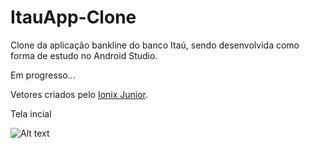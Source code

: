 # ItauApp-Clone

Clone da aplicação bankline do banco Itaú, sendo desenvolvida como forma de estudo no Android Studio.

Em progresso...

Vetores criados pelo [Ionix Junior](https://github.com/ionixjunior).

Tela incial


![ Alt text](https://github.com/samirmaciel/ItauApp-Clone/blob/master/preview_telaincial.gif) [](preview_telainicial.gif)

